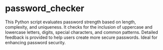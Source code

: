 # password_checker
This Python script evaluates password strength based on length, complexity, and uniqueness. It checks for the inclusion of uppercase and lowercase letters, digits, special characters, and common patterns. Detailed feedback is provided to help users create more secure passwords. Ideal for enhancing password security. 
